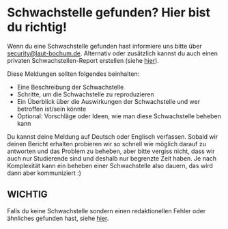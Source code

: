 # Schwachstelle gefunden? Hier bist du richtig!

Wenn du eine Schwachstelle gefunden hast informiere uns bitte über [security@laut-bochum.de](mailto:security@laut-bochum.de). Alternativ oder zusätzlich kannst du auch einen privaten Schwachstellen-Report erstellen (siehe [hier](https://docs.github.com/en/code-security/security-advisories/guidance-on-reporting-and-writing-information-about-vulnerabilities/privately-reporting-a-security-vulnerability)).

Diese Meldungen sollten folgendes beinhalten:
- Eine Beschreibung der Schwachstelle
- Schritte, um die Schwachstelle zu reproduzieren
- Ein Überblick über die Auswirkungen der Schwachstelle und wer betroffen ist/sein könnte
- Optional: Vorschläge oder Ideen, wie man diese Schwachstelle beheben kann

Du kannst deine Meldung auf Deutsch oder Englisch verfassen. Sobald wir deinen Bericht erhalten probieren wir so schnell wie möglich darauf zu antworten und das Problem zu beheben, aber bitte vergiss nicht, dass wir auch nur Studierende sind und deshalb nur begrenzte Zeit haben. Je nach Komplexität kann ein beheben einer Schwachstelle also dauern, das wird dann aber kommuniziert :)

## WICHTIG

Falls du keine Schwachstelle sondern einen redaktionellen Fehler oder ähnliches gefunden hast, siehe [hier](CONTRIBUTING.md).
